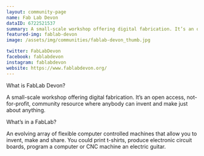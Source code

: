 ```yaml
---
layout: community-page
name: Fab Lab Devon
dataID: 6722521537
summary: A small-scale workshop offering digital fabrication. It’s an open access, not-for-profit community resource where anybody can make just about anything.
featured-img: fablab-devon
image: /assets/img/communities/fablab-devon_thumb.jpg

twitter: FabLabDevon
facebook: fablabdevon
instagram: fablabdevon
website: https://www.fablabdevon.org/
---
```

What is FabLab Devon?

A small-scale workshop offering digital fabrication. It’s an open access, not-for-profit, community resource where anybody can invent and make just about anything.

What’s in a FabLab?

An evolving array of flexible computer controlled machines that allow you to invent, make and share. You could print t-shirts, produce electronic circuit boards, program a computer or CNC machine an electric guitar.
